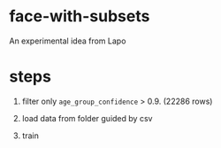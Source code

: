 # face-with-subsets
An experimental idea from Lapo

# steps

1. filter only `age_group_confidence` > 0.9. (22286 rows)

2. load data from folder guided by csv

3. train